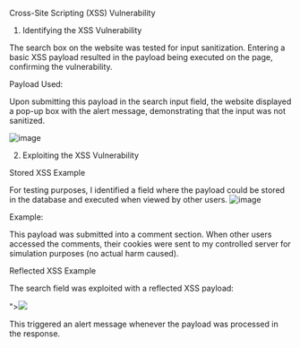 
Cross-Site Scripting (XSS) Vulnerability

1. Identifying the XSS Vulnerability

The search box on the website was tested for input sanitization. Entering a basic XSS payload resulted in the payload being executed on the page, confirming the vulnerability.

Payload Used:

<script>alert('XSS');</script>

Upon submitting this payload in the search input field, the website displayed a pop-up box with the alert message, demonstrating that the input was not sanitized.

 


![image](https://github.com/user-attachments/assets/9aa68af3-51d3-4965-ba78-881dc127925a)

 

2. Exploiting the XSS Vulnerability

Stored XSS Example

For testing purposes, I identified a field where the payload could be stored in the database and executed when viewed by other users.
![image](https://github.com/user-attachments/assets/d4280002-2608-4678-b925-c608b26b9c12)


Example:

<script>document.cookie='stolen=' + document.cookie</script>

This payload was submitted into a comment section. When other users accessed the comments, their cookies were sent to my controlled server for simulation purposes (no actual harm caused).

Reflected XSS Example

The search field was exploited with a reflected XSS payload:

"><img src="x" onerror="alert('XSS Discovered')">

This triggered an alert message whenever the payload was processed in the response.













